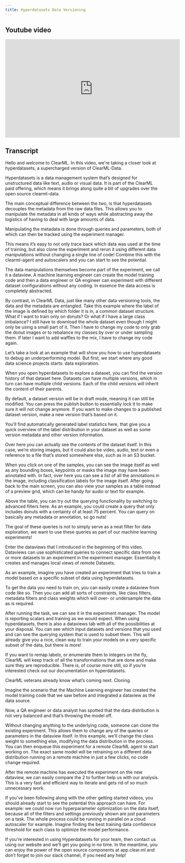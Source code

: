 ```yaml
---
title: Hyperdatasets Data Versioning
---
```



## Youtube video

<iframe width="560" height="315" 
        src="https://www.youtube.com/embed/1VliYRexeLU" 
        title="YouTube video player" 
        frameborder="0" 
        allow="accelerometer; autoplay; clipboard-write; encrypted-media; gyroscope; picture-in-picture" 
        allowfullscreen>
</iframe>

## Transcript

Hello and welcome to ClearML. In this video, we're taking a closer look at hyperdatasets, a supercharged version of ClearML-Data.

Hyperdatasets is a data management system that’s designed for unstructured data like text, audio or visual data. It is part of the ClearML paid offering, which means it brings along quite a bit of upgrades over the open source clearml-data.

The main conceptual difference between the two, is that hyperdatasets decouples the metadata from the raw data files. This allows you to manipulate the metadata in all kinds of ways while abstracting away the logistics of having to deal with large amounts of data. 

Manipulating the metadata is done through queries and parameters, both of which can then be tracked using the experiment manager. 

This means it’s easy to not only trace back which data was used at the time of training, but also clone the experiment and rerun it  using different data manipulations without changing a single line of code! Combine this with the clearml-agent and autoscalers and you can start to see the potential.

The data manipulations themselves become part of the experiment, we call it a dataview. A machine learning engineer can create the model training code and then a data engineer or QA engineer can experiment with different dataset configurations without any coding. In essence the data access is completely abstracted.

By contrast, in ClearML Data, just like many other data versioning tools, the data and the metadata are entangled. Take this example where the label of the image is defined by which folder it is in, a common dataset structure. What if I want to train only on donuts? Or what if I have a large class imbalance? I still have to download the whole dataset even though I might only be using a small part of it. Then I have to change my code to only grab the donut images or to rebalance my classes by over or under sampling them. If later I want to add waffles to the mix, I have to change my code again. 

Let’s take a look at an example that will show you how to use hyperdatasets to debug an underperforming model. But first, we start where any good data science projects starts: data exploration.

When you open hyperdatasets to explore a dataset, you can find the version history of that dataset here. Datasets can have multiple versions, which in turn can have multiple child versions. Each of the child versions will inherit the content of their parents.

By default, a dataset version will be in draft mode, meaning it can still be modified. You can press the publish button to essentially lock it to make sure it will not change anymore. If you want to make changes to a published dataset version, make a new version that’s based on it.

You’ll find automatically generated label statistics here, that give you a quick overview of the label distribution in your dataset as well as some version metadata and other version information. 

Over here you can actually see the contents of the dataset itself. In this case, we’re storing images, but it could also be video, audio, text or even a reference to a file that’s stored somewhere else, such as in an S3 bucket.

When you click on one of the samples, you can see the image itself as well as any bounding boxes, keypoints or masks the image may have been annotated with. In fact, over here you can see a list of all the annotations in the image, including classification labels for the image itself. After going back to the main screen, you can also view your samples as a table instead of a preview grid, which can be handy for audio or text for example.

Above the table, you can try out the querying functionality by switching to advanced filters here. As an example, you could create a query that only includes donuts with a certainty of at least 75 percent. You can query on basically any metadata or annotation, so go nuts!

The goal of these queries is not to simply serve as a neat filter for data exploration, we want to use these queries as part of our machine learning experiments!

Enter the dataviews that I introduced in the beginning of this video. Dataviews can use sophisticated queries to connect specific data from one or more datasets to an experiment in the experiment manager. Essentially it creates and manages local views of remote Datasets.

As an example, imagine you have created an experiment that tries to train a model based on a specific subset of data using hyperdatasets.

To get the data you need to train on, you can easily create a dataview from code like so. Then you can add all sorts of constraints, like class filters, metadata filters and class weights which will over- or undersample the data as is required.

After running the task, we can see it in the experiment manager. The model is reporting scalars and training as we would expect. When using hyperdatasets, there is also a dataviews tab with all of the possibilities at your disposal. You can see which input datasets and versions that you used and can see the querying system that is used to subset them. This will already give you a nice, clean way to train your models on a very specific subset of the data, but there is more!

If you want to remap labels, or enumerate them to integers on the fly, ClearML will keep track of all the transformations that are done and make sure they are reproducible. There is, of course more still, so if you’re interested check out our documentation on hyperdatasets.

ClearML veterans already know what’s coming next. Cloning.

Imagine the scenario that the Machine Learning engineer has created the model training code that we saw before and integrated a dataview as the data source.

Now, a QA engineer or data analyst has spotted that the data distribution is not very balanced and that’s throwing the model off.

Without changing anything to the underlying code, someone can clone the existing experiment. This allows them to change any of the queries or parameters in the dataview itself. In this example, we’ll change the class weight to something else, modifying the data distribution in the process. You can then enqueue this experiment for a remote ClearML agent to start working on. The exact same model will be retraining on a different data distribution running on a remote machine in just a few clicks, no code change required.

After the remote machine has executed the experiment on the new dataview, we can easily compare the 2 to further help us with our analysis. This is a very fast and efficient way to iterate and gets rid of so much unnecessary work.

If you’ve been following along with the other getting started videos, you should already start to see the potential this approach can have. For example: we could now run hyperparameter optimization on the data itself, because all of the filters and settings previously shown are just parameters on a task. The whole process could be running in parallel on a cloud autoscaler for example. Imagine finding the best training data confidence threshold for each class to optimize the model performance.

If you’re interested in using Hyperdatasets for your team, then contact us using our website and we’ll get you going in no time. In the meantime, you can enjoy the power of the open source components at app.clear.ml and don’t forget to join our slack channel, if you need any help!
